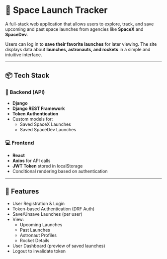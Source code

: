 # 🚀 Space Launch Tracker

A full-stack web application that allows users to explore, track, and save upcoming and past space launches from agencies like **SpaceX** and **SpaceDev**.

Users can log in to **save their favorite launches** for later viewing. The site displays data about **launches, astronauts, and rockets** in a simple and intuitive interface.

---

## 📦 Tech Stack

### 🔧 Backend (API)
- **Django**
- **Django REST Framework**
- **Token Authentication**
- Custom models for:
  - Saved SpaceX Launches
  - Saved SpaceDev Launches

### 💻 Frontend
- **React**
- **Axios** for API calls
- **JWT Token** stored in localStorage
- Conditional rendering based on authentication

---

## 🔐 Features

- User Registration & Login
- Token-based Authentication (DRF Auth)
- Save/Unsave Launches (per user)
- View:
  - Upcoming Launches
  - Past Launches
  - Astronaut Profiles
  - Rocket Details
- User Dashboard (preview of saved launches)
- Logout to invalidate token
